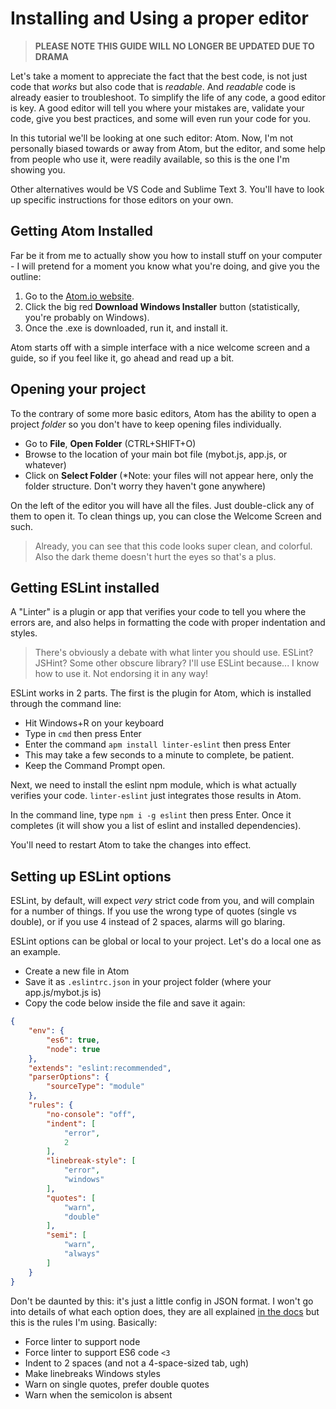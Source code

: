 # Installing and Using a proper editor

> **PLEASE NOTE THIS GUIDE WILL NO LONGER BE UPDATED DUE TO DRAMA**


Let's take a moment to appreciate the fact that the best code, is not just code that *works* but also code that is *readable*. And *readable* code is already easier to troubleshoot. To simplify the life of any code, a good editor is key. A good editor will tell you where your mistakes are, validate your code, give you best practices, and some will even run your code for you.

In this tutorial we'll be looking at one such editor: Atom. Now, I'm not personally biased towards or away from Atom, but the editor, and some help from people who use it, were readily available, so this is the one I'm showing you.

Other alternatives would be VS Code and Sublime Text 3. You'll have to look up specific instructions for those editors on your own. 

## Getting Atom Installed

Far be it from me to actually show you how to install stuff on your computer - I will pretend for a moment you know what you're doing, and give you the outline:

1. Go to the [Atom.io website](https://atom.io/). 
2. Click the big red **Download Windows Installer** button (statistically, you're probably on Windows).
3. Once the .exe is downloaded, run it, and install it.

Atom starts off with a simple interface with a nice welcome screen and a guide, so if you feel like it, go ahead and read up a bit. 

## Opening your project

To the contrary of some more basic editors, Atom has the ability to open a project *folder* so you don't have to keep opening files individually. 

- Go to **File**, **Open Folder** (CTRL+SHIFT+O)
- Browse to the location of your main bot file (mybot.js, app.js, or whatever)
- Click on **Select Folder** (*Note: your files will not appear here, only the folder structure. Don't worry they haven't gone anywhere)

On the left of the editor you will have all the files. Just double-click any of them to open it. To clean things up, you can close the Welcome Screen and such. 

> Already, you can see that this code looks super clean, and colorful. Also the dark theme doesn't hurt the eyes so that's a plus.

## Getting ESLint installed

A "Linter" is a plugin or app that verifies your code to tell you where the errors are, and also helps in formatting the code with proper indentation and styles. 

> There's obviously a debate with what linter you should use. ESLint? JSHint? Some other obscure library? I'll use ESLint because... I know how to use it. Not endorsing it in any way!

ESLint works in 2 parts. The first is the plugin for Atom, which is installed through the command line:

- Hit Windows+R on your keyboard
- Type in `cmd` then press Enter
- Enter the command `apm install linter-eslint` then press Enter
- This may take a few seconds to a minute to complete, be patient. 
- Keep the Command Prompt open.

Next, we need to install the eslint npm module, which is what actually verifies your code. `linter-eslint` just integrates those results in Atom.

In the command line, type `npm i -g eslint` then press Enter. Once it completes (it will show you a list of eslint and installed dependencies). 

You'll need to restart Atom to take the changes into effect. 

## Setting up ESLint options

ESLint, by default, will expect *very* strict code from you, and will complain for a number of things.
If you use the wrong type of quotes (single vs double), or if you use 4 instead of 2 spaces, alarms will go blaring. 

ESLint options can be global or local to your project. Let's do a local one as an example. 

- Create a new file in Atom
- Save it as `.eslintrc.json` in your project folder (where your app.js/mybot.js is)
- Copy the code below inside the file and save it again:

```json
{
    "env": {
        "es6": true,
        "node": true
    },
    "extends": "eslint:recommended",
    "parserOptions": {
        "sourceType": "module"
    },
    "rules": {
        "no-console": "off",
        "indent": [
            "error",
            2
        ],
        "linebreak-style": [
            "error",
            "windows"
        ],
        "quotes": [
            "warn",
            "double"
        ],
        "semi": [
            "warn",
            "always"
        ]
    }
}
```

Don't be daunted by this: it's just a little config in JSON format. I won't go into details of what each option does, they are all explained [in the docs](http://eslint.org/docs/rules/) but this is the rules I'm using. Basically:

- Force linter to support node
- Force linter to support ES6 code `<3`
- Indent to 2 spaces (and not a 4-space-sized tab, ugh)
- Make linebreaks Windows styles
- Warn on single quotes, prefer double quotes
- Warn when the semicolon is absent

